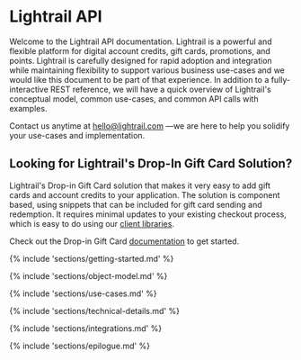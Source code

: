 # Lightrail API

Welcome to the Lightrail API documentation. Lightrail is a powerful and flexible platform for digital account credits, gift cards, promotions, and points. 
Lightrail is carefully designed for rapid adoption and integration while maintaining flexibility to support various business use-cases and we would like this document 
to be part of that experience. In addition to a fully-interactive REST reference, we will have a quick overview of Lightrail's 
conceptual model, common use-cases, and common API calls with examples. 

Contact us anytime at hello@lightrail.com —we are here to help you solidify your use-cases and implementation.

## Looking for Lightrail's Drop-In Gift Card Solution?
Lightrail's Drop-in Gift Card solution that makes it very easy to add gift cards and account credits to your application. The solution is component based, using snippets that can be included for gift card sending and redemption. It requires minimal updates to your existing checkout process, which is easy to do using our [client libraries](https://github.com/Giftbit/Lightrail-API-Docs/blob/master/docs/client-libraries.md).

Check out the Drop-in Gift Card [documentation](https://github.com/Giftbit/Lightrail-API-Docs/blob/master/docs/quickstart/drop-in-gift-cards.md#drop-in-gift-cards) to get started. 

{% include 'sections/getting-started.md' %}

{% include 'sections/object-model.md' %}

{% include 'sections/use-cases.md' %}

{% include 'sections/technical-details.md' %}

{% include 'sections/integrations.md' %}

{% include 'sections/epilogue.md' %}
